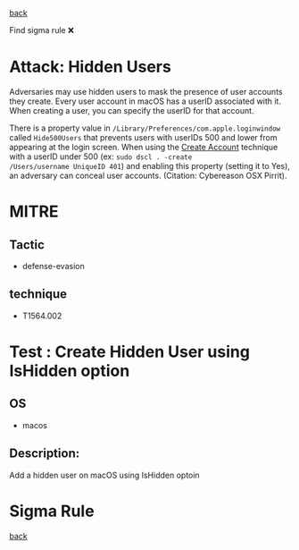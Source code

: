 
[back](../index.md)

Find sigma rule :x: 

# Attack: Hidden Users 

Adversaries may use hidden users to mask the presence of user accounts they create. Every user account in macOS has a userID associated with it. When creating a user, you can specify the userID for that account.

There is a property value in <code>/Library/Preferences/com.apple.loginwindow</code> called <code>Hide500Users</code> that prevents users with userIDs 500 and lower from appearing at the login screen. When using the [Create Account](https://attack.mitre.org/techniques/T1136) technique with a userID under 500 (ex: <code>sudo dscl . -create /Users/username UniqueID 401</code>) and enabling this property (setting it to Yes), an adversary can conceal user accounts. (Citation: Cybereason OSX Pirrit).

# MITRE
## Tactic
  - defense-evasion


## technique
  - T1564.002


# Test : Create Hidden User using IsHidden option
## OS
  - macos


## Description:
Add a hidden user on macOS using IsHidden optoin


# Sigma Rule


[back](../index.md)
